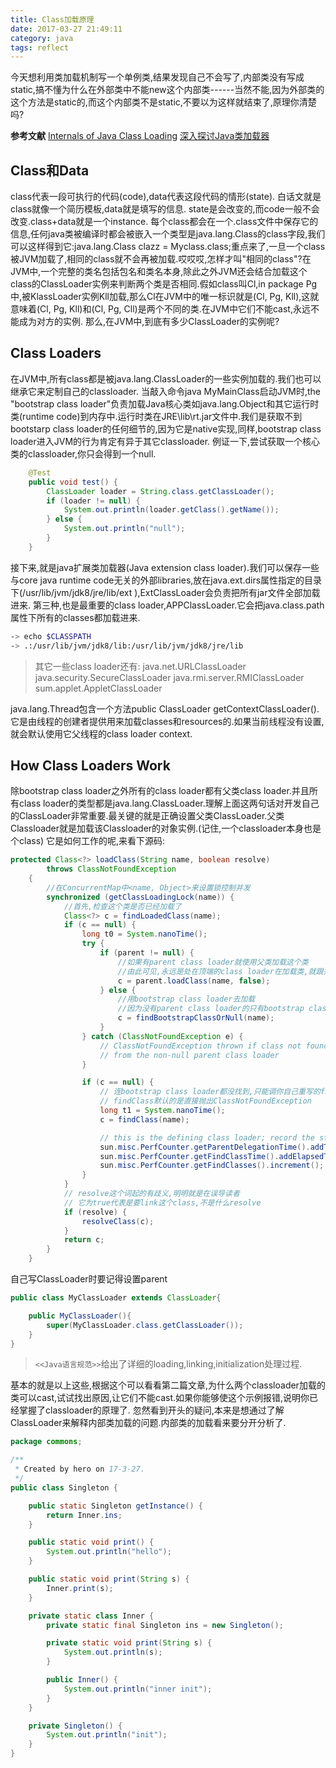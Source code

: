 ```yaml
---
title: Class加载原理
date: 2017-03-27 21:49:11
category: java
tags: reflect
---
```

今天想利用类加载机制写一个单例类,结果发现自己不会写了,内部类没有写成static,搞不懂为什么在外部类中不能new这个内部类------当然不能,因为外部类的这个方法是static的,而这个内部类不是static,不要以为这样就结束了,原理你清楚吗?

**参考文献**
[Internals of Java Class Loading](http://www.onjava.com/pub/a/onjava/2005/01/26/classloading.html)
[深入探讨Java类加载器](https://www.ibm.com/developerworks/cn/java/j-lo-classloader/#toggle)

## Class和Data
class代表一段可执行的代码(code),data代表这段代码的情形(state).
白话文就是class就像一个简历模板,data就是填写的信息.
state是会改变的,而code一般不会改变.class+data就是一个instance.
每个class都会在一个.class文件中保存它的信息,任何java类被编译时都会被嵌入一个类型是java.lang.Class的class字段,我们可以这样得到它:java.lang.Class clazz = Myclass.class;重点来了,一旦一个class被JVM加载了,相同的class就不会再被加载.哎哎哎,怎样才叫"相同的class"?在JVM中,一个完整的类名包括包名和类名本身,除此之外JVM还会结合加载这个class的ClassLoader实例来判断两个类是否相同.假如class叫Cl,in package Pg中,被KlassLoader实例Kll加载,那么Cl在JVM中的唯一标识就是(Cl, Pg, Kll),这就意味着(Cl, Pg, Kll)和(Cl, Pg, Cll)是两个不同的类.在JVM中它们不能cast,永远不能成为对方的实例.
那么,在JVM中,到底有多少ClassLoader的实例呢?

## Class Loaders
在JVM中,所有class都是被java.lang.ClassLoader的一些实例加载的.我们也可以继承它来定制自己的classloader.
当敲入命令java MyMainClass启动JVM时,the "bootstrap class loader"负责加载Java核心类如java.lang.Object和其它运行时类(runtime code)到内存中.运行时类在JRE\lib\rt.jar文件中.我们是获取不到bootstarp class loader的任何细节的,因为它是native实现,同样,bootstrap class loader进入JVM的行为肯定有异于其它classloader.
例证一下,尝试获取一个核心类的classloader,你只会得到一个null.
```java
    @Test
    public void test() {
        ClassLoader loader = String.class.getClassLoader();
        if (loader != null) {
            System.out.println(loader.getClass().getName());
        } else {
            System.out.println("null");
        }
    }
```
接下来,就是java扩展类加载器(Java extension class loader).我们可以保存一些与core java runtime code无关的外部libraries,放在java.ext.dirs属性指定的目录下(/usr/lib/jvm/jdk8/jre/lib/ext
),ExtClassLoader会负责把所有jar文件全部加载进来.
第三种,也是最重要的class loader,APPClassLoader.它会把java.class.path属性下所有的classes都加载进来.
```bash
-> echo $CLASSPATH
-> .:/usr/lib/jvm/jdk8/lib:/usr/lib/jvm/jdk8/jre/lib
```
> 其它一些class loader还有:
java.net.URLClassLoader
java.security.SecureClassLoader
java.rmi.server.RMIClassLoader
sum.applet.AppletClassLoader

java.lang.Thread包含一个方法public ClassLoader getContextClassLoader().它是由线程的创建者提供用来加载classes和resources的.如果当前线程没有设置,就会默认使用它父线程的class loader context.

## How Class Loaders Work
除bootstrap class loader之外所有的class loader都有父类class loader.并且所有class loader的类型都是java.lang.ClassLoader.理解上面这两句话对开发自己的ClassLoader非常重要.最关键的就是正确设置父类ClassLoader.父类Classloader就是加载该Classloader的对象实例.(记住,一个classloader本身也是个class)
它是如何工作的呢,来看下源码:
```java
protected Class<?> loadClass(String name, boolean resolve)
        throws ClassNotFoundException
    {
    	//在ConcurrentMap中<name, Object>来设置锁控制并发
        synchronized (getClassLoadingLock(name)) {
            //首先,检查这个类是否已经加载了
            Class<?> c = findLoadedClass(name);
            if (c == null) {
                long t0 = System.nanoTime();
                try {
                    if (parent != null) {
                        //如果有parent class loader就使用父类加载这个类
                        //由此可见,永远是处在顶端的class loader在加载类,就跟并查集算法一样道理
                        c = parent.loadClass(name, false);
                    } else {
                        //用bootstrap class loader去加载
                        //因为没有parent class loader的只有bootstrap class loader了
                        c = findBootstrapClassOrNull(name);
                    }
                } catch (ClassNotFoundException e) {
                    // ClassNotFoundException thrown if class not found
                    // from the non-null parent class loader
                }

                if (c == null) {
                    // 连bootstrap class loader都没找到,只能调你自己重写的findClass方法去加载了
                    // findClass默认的是直接抛出ClassNotFoundException
                    long t1 = System.nanoTime();
                    c = findClass(name);

                    // this is the defining class loader; record the stats
                    sun.misc.PerfCounter.getParentDelegationTime().addTime(t1 - t0);
                    sun.misc.PerfCounter.getFindClassTime().addElapsedTimeFrom(t1);
                    sun.misc.PerfCounter.getFindClasses().increment();
                }
            }
            // resolve这个词起的有歧义,明明就是在误导读者
            // 它为true代表是要link这个class,不是什么resolve
            if (resolve) {
                resolveClass(c);
            }
            return c;
        }
    }
```
自己写ClassLoader时要记得设置parent
```java
public class MyClassLoader extends ClassLoader{

    public MyClassLoader(){
        super(MyClassLoader.class.getClassLoader());
    }
}
```
> `<<Java语言规范>>`给出了详细的loading,linking,initialization处理过程.

基本的就是以上这些,根据这个可以看看第二篇文章,为什么两个classloader加载的类可以cast,试试找出原因,让它们不能cast.如果你能够使这个示例报错,说明你已经掌握了classloader的原理了.
忽然看到开头的疑问,本来是想通过了解ClassLoader来解释内部类加载的问题.内部类的加载看来要分开分析了.
```java
package commons;

/**
 * Created by hero on 17-3-27.
 */
public class Singleton {

    public static Singleton getInstance() {
        return Inner.ins;
    }

    public static void print() {
        System.out.println("hello");
    }

    public static void print(String s) {
        Inner.print(s);
    }

    private static class Inner {
        private static final Singleton ins = new Singleton();

        private static void print(String s) {
            System.out.println(s);
        }

        public Inner() {
            System.out.println("inner init");
        }
    }

    private Singleton() {
        System.out.println("init");
    }
}
```